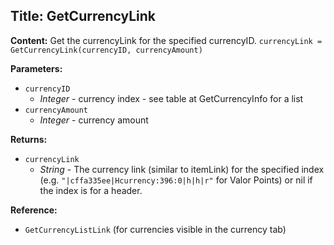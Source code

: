 ## Title: GetCurrencyLink

**Content:**
Get the currencyLink for the specified currencyID.
`currencyLink = GetCurrencyLink(currencyID, currencyAmount)`

**Parameters:**
- `currencyID`
  - *Integer* - currency index - see table at GetCurrencyInfo for a list
- `currencyAmount`
  - *Integer* - currency amount

**Returns:**
- `currencyLink`
  - *String* - The currency link (similar to itemLink) for the specified index (e.g. `"|cffa335ee|Hcurrency:396:0|h|h|r"` for Valor Points) or nil if the index is for a header.

**Reference:**
- `GetCurrencyListLink` (for currencies visible in the currency tab)